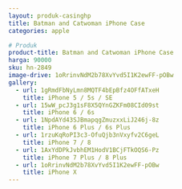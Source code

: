 ```yaml
---
layout: produk-casinghp
title: Batman and Catwoman iPhone Case
categories: apple

# Produk
product-title: Batman and Catwoman iPhone Case
harga: 90000
sku: hn-2849
image-drive: 1oRrinvNdM2b78XvYvd5I1K2ewFF-pOBw
gallery:
  - url: 1gRmdFbNyLmn8MQTF4bEpBfz4OFfATxeH
    title: iPhone 5 / 5s / SE
  - url: 15wW_pcJ3g1sF8X5QYnGZKFm08CId09st
    title: iPhone 6 / 6s
  - url: 1NpdAYd43SJBmapqgZmuzxxLiJ246j-8z
    title: iPhone 6 Plus / 6s Plus
  - url: 1rzuKqRoPI3c3-OfuQjb3nVxyfv2C6geL
    title: iPhone 7 / 8
  - url: 1AxYdDPkJvbhEM1HodV1BCjFTkOQS6-Pz
    title: iPhone 7 Plus / 8 Plus
  - url: 1oRrinvNdM2b78XvYvd5I1K2ewFF-pOBw
    title: iPhone X
---
```

